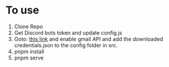 # To use

1. Clone Repo
2. Get Discord bots token and update config.js
3. Goto: [this link](https://developers.google.com/gmail/api/quickstart/nodejs]) and enable gmail API and add the downloaded credentials.json to the config folder in src.
4. pnpm install
5. pnpm serve
